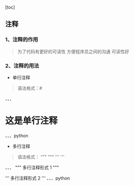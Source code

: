 [toc]

## 注释

### 1、注释的作用

> 为了代码有更好的可读性
> 方便程序员之间的沟通
> 可读性好

### 2、注释的用法

* 单行注释

> 语法格式：#

、、、
# 这是单行注释
、、、python

* 多行注释

> 语法格式：
> """ """
> ''' '''

、、、
"""
多行注释形式 1
"""

'''
多行注释形式 2
'''
、、、python